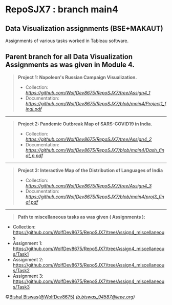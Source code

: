 # RepoSJX7 : branch main4
Data Visualization assignments (BSE+MAKAUT)
---
Assignments of various tasks worked in Tableau software.

Parent branch for all Data Visualization Assignments as was given in Module 4.
---
> **Project 1: Napoleon's Russian Campaign Visualization.**
> - Collection: _https://github.com/WolfDev8675/RepoSJX7/tree/Assign4_1_
> - Documentation: _https://github.com/WolfDev8675/RepoSJX7/blob/main4/Project1_final.pdf_
---
> **Project 2: Pandemic Outbreak Map of SARS-COVID19 in India.**
> - Collection: _https://github.com/WolfDev8675/RepoSJX7/tree/Assign4_2_
> - Documentation: _https://github.com/WolfDev8675/RepoSJX7/blob/main4/Dash_final_p.pdf_
---
> **Project 3: Interactive Map of the Distribution of Languages of India**
> - Collection: _https://github.com/WolfDev8675/RepoSJX7/tree/Assign4_3_
> - Documentation: _https://github.com/WolfDev8675/RepoSJX7/blob/main4/proj3_final.pdf_
---
> **Path to miscellaneous tasks as was given ( Assignments ):**
- Collection: https://github.com/WolfDev8675/RepoSJX7/tree/Assign4_miscellaneous
- Assignment 1: https://github.com/WolfDev8675/RepoSJX7/tree/Assign4_miscellaneous/Task1
- Assignment 2: https://github.com/WolfDev8675/RepoSJX7/tree/Assign4_miscellaneous/Task2
- Assignment 3: https://github.com/WolfDev8675/RepoSJX7/tree/Assign4_miscellaneous/Task3

&copy;[Bishal Biswas(@WolfDev8675)](https://github.com/WolfDev8675)
_(b.biswas_94587@ieee.org)_
